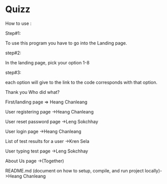 # Quizz

How to use :

Step#1:

To use this program you have to go into the Landing page.

step#2:

In the landing page, pick your option 1-8

step#3:

each option will give to the link to the code corresponds with that option.

Thank you
Who did what?

First/landing page => Heang Chanleang

User registering page ->Heang Chanleang

User reset password page ->Leng Sokchhay

User login page ->Heang Chanleang

List of test results for a user ->Kren Sela

User typing test page ->Leng Sokchhay

About Us page ->(Together)

README.md (document on how to setup, compile, and run project locally)->Heang Chanleang

